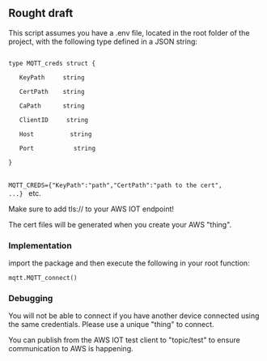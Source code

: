 
<h2>Rought draft</h2>

This script assumes you have a .env file, located in the root folder of the project, with the following type defined in a JSON string:

<code>
type MQTT_creds struct { <br>
&nbsp; &nbsp;KeyPath&nbsp; &nbsp;&nbsp;&nbsp;string  <br>
&nbsp; &nbsp;CertPath&nbsp;&nbsp;&nbsp;&nbsp;string  <br>
&nbsp; &nbsp;CaPath&nbsp;&nbsp;&nbsp;&nbsp;&nbsp;&nbsp;string  <br>
&nbsp; &nbsp;ClientID&nbsp; &nbsp;&nbsp;&nbsp;string  <br>
&nbsp; &nbsp;Host&nbsp; &nbsp;&nbsp;&nbsp;&nbsp;&nbsp;&nbsp;&nbsp;&nbsp;string  <br>
&nbsp; &nbsp;Port&nbsp; &nbsp;&nbsp;&nbsp;&nbsp;&nbsp;&nbsp;&nbsp;&nbsp;&nbsp;string  <br>
}
</code>

<br>

<code>MQTT_CREDS={"KeyPath":"path","CertPath":"path to the cert", ...} </code> etc.

Make sure to add tls:// to your AWS IOT endpoint!

The cert files will be generated when you create your AWS "thing".  

<h3>Implementation</h3>

import the package and then execute the following in your root function: 	

<code>mqtt.MQTT_connect()</code>

<h3>Debugging</h3>

You will not be able to connect if you have another device connected using the same credentials.  Please use a unique "thing" to connect.

You can publish from the AWS IOT test client to "topic/test" to ensure communication to AWS is happening.
